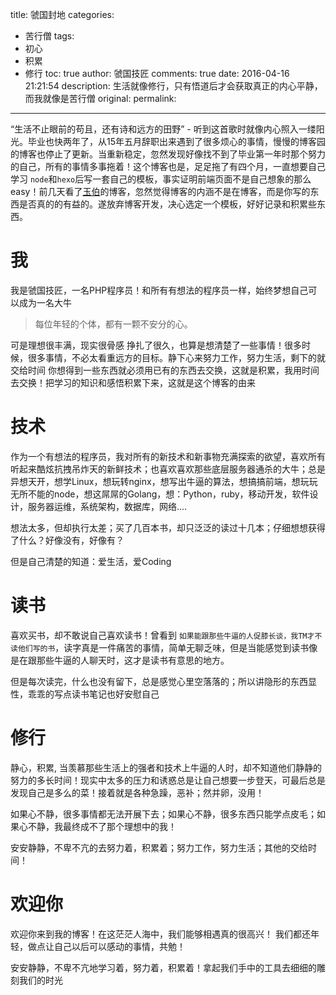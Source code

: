 title: 虢国封地
categories:
  - 苦行僧
tags:
  - 初心
  - 积累
  - 修行
toc: true
author: 虢国技匠
comments: true
date: 2016-04-16 21:21:54
description: 生活就像修行，只有悟道后才会获取真正的内心平静，而我就像是苦行僧
original:
permalink:
---
“生活不止眼前的苟且，还有诗和远方的田野” - 听到这首歌时就像内心照入一缕阳光。毕业也快两年了，从15年五月辞职出来遇到了很多烦心的事情，慢慢的博客园的博客也停止了更新。当重新稳定，忽然发现好像找不到了毕业第一年时那个努力的自己，所有的事情多事拖着！这个博客也是，足足拖了有四个月，一直想要自己学习 `node`和`hexo`后写一套自己的模板，事实证明前端页面不是自己想象的那么easy！前几天看了[玉伯](https://github.com/lifesinger/blog/issues)的博客，忽然觉得博客的内涵不是在博客，而是你写的东西是否真的的有益的。遂放弃博客开发，决心选定一个模板，好好记录和积累些东西。

<!-- more -->

# 我
我是虢国技匠，一名PHP程序员！和所有有想法的程序员一样，始终梦想自己可以成为一名大牛
> 每位年轻的个体，都有一颗不安分的心。

可是理想很丰满，现实很骨感
挣扎了很久，也算是想清楚了一些事情！很多时候，很多事情，不必太看重远方的目标。静下心来努力工作，努力生活，剩下的就交给时间
你想得到一些东西就必须用已有的东西去交换，这就是积累，我用时间去交换！把学习的知识和感悟积累下来，这就是这个博客的由来

# 技术
作为一个有想法的程序员，我对所有的新技术和新事物充满探索的欲望，喜欢所有听起来酷炫抗拽吊炸天的新鲜技术；也喜欢喜欢那些底层服务器通杀的大牛；总是异想天开，想学Linux，想玩转nginx，想写出牛逼的算法，想搞搞前端，想玩玩无所不能的node，想这屌屌的Golang，想：Python，ruby，移动开发，软件设计，服务器运维，系统架构，数据库，网络....

想法太多，但却执行太差；买了几百本书，却只泛泛的读过十几本；仔细想想获得了什么？好像没有，好像有？

但是自己清楚的知道：爱生活，爱Coding

# 读书
喜欢买书，却不敢说自己喜欢读书！曾看到 `如果能跟那些牛逼的人促膝长谈，我TM才不读他们写的书`，读字真是一件痛苦的事情，简单无聊乏味，但是当能感觉到读书像是在跟那些牛逼的人聊天时，这才是读书有意思的地方。

但是每次读完，什么也没有留下，总是感觉心里空落落的；所以讲隐形的东西显性，乖乖的写点读书笔记也好安慰自己

# 修行
静心，积累, 当羡慕那些生活上的强者和技术上牛逼的人时，却不知道他们静静的努力的多长时间！现实中太多的压力和诱惑总是让自己想要一步登天，可最后总是发现自己是多么的菜！接着就是各种急躁，恶补；然并卵，没用！

如果心不静，很多事情都无法开展下去；如果心不静，很多东西只能学点皮毛；如果心不静，我最终成不了那个理想中的我！

安安静静，不卑不亢的去努力着，积累着；努力工作，努力生活；其他的交给时间！


# 欢迎你
欢迎你来到我的博客！在这茫茫人海中，我们能够相遇真的很高兴！
我们都还年轻，做点让自己以后可以感动的事情，共勉！

安安静静，不卑不亢地学习着，努力着，积累着！拿起我们手中的工具去细细的雕刻我们的时光
